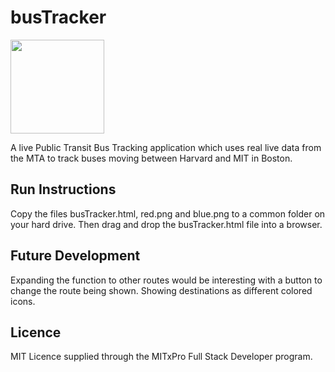 # busTracker

<img src ="" width=150>

A live Public Transit Bus Tracking application which uses real live data from the MTA to track buses moving between Harvard and MIT in Boston.

## Run Instructions

Copy the files busTracker.html, red.png and blue.png to a common folder on your hard drive. Then drag and drop the busTracker.html file into a browser.

## Future Development

Expanding the function to other routes would be interesting with a button to change the route being shown. Showing destinations as different colored icons.

## Licence

MIT Licence supplied through the MITxPro Full Stack Developer program.
